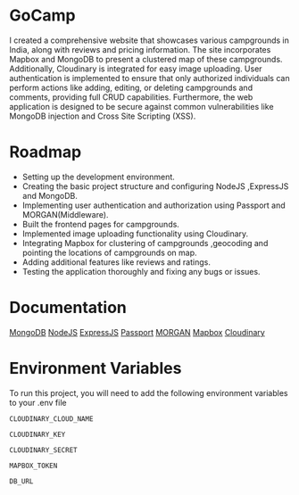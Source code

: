 # GoCamp
I created a comprehensive website that showcases various campgrounds in India, along with reviews and pricing information. The site incorporates Mapbox and MongoDB to present a clustered map of these campgrounds. Additionally, Cloudinary is integrated for easy image uploading. User authentication is implemented to ensure that only authorized individuals can perform actions like adding, editing, or deleting campgrounds and comments, providing full CRUD capabilities. Furthermore, the web application is designed to be secure against common vulnerabilities like MongoDB injection and Cross Site Scripting (XSS).
# Roadmap
* Setting up the development environment.
* Creating the basic project structure and configuring NodeJS ,ExpressJS and MongoDB.
* Implementing user authentication and authorization using Passport and MORGAN(Middleware).
* Built the frontend pages for campgrounds.
* Implemented image uploading functionality using Cloudinary.
* Integrating Mapbox for clustering of campgrounds ,geocoding and pointing the locations of campgrounds on map.
* Adding additional features like reviews and ratings.
* Testing the application thoroughly and fixing any bugs or issues.
# Documentation 
[MongoDB](https://www.mongodb.com/docs/) [NodeJS](https://nodejs.org/en/docs) [ExpressJS](https://expressjs.com/en/guide/database-integration.html) [Passport](https://www.passportjs.org/concepts/authentication/middleware/) [MORGAN](https://expressjs.com/en/resources/middleware/morgan.html) [Mapbox](https://docs.mapbox.com/mapbox-gl-js/guides/) [Cloudinary](https://cloudinary.com/documentation/node_integration) 

# Environment Variables
To run this project, you will need to add the following environment variables to your .env file

`CLOUDINARY_CLOUD_NAME`

`CLOUDINARY_KEY`

`CLOUDINARY_SECRET`

`MAPBOX_TOKEN`

`DB_URL`

# 
